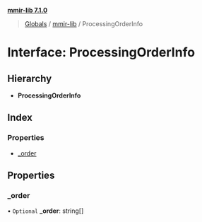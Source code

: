 **[mmir-lib 7.1.0](../README.md)**

> [Globals](../README.md) / [mmir-lib](../modules/mmir_lib.md) / ProcessingOrderInfo

# Interface: ProcessingOrderInfo

## Hierarchy

* **ProcessingOrderInfo**

## Index

### Properties

* [\_order](mmir_lib.processingorderinfo.md#_order)

## Properties

### \_order

• `Optional` **\_order**: string[]
